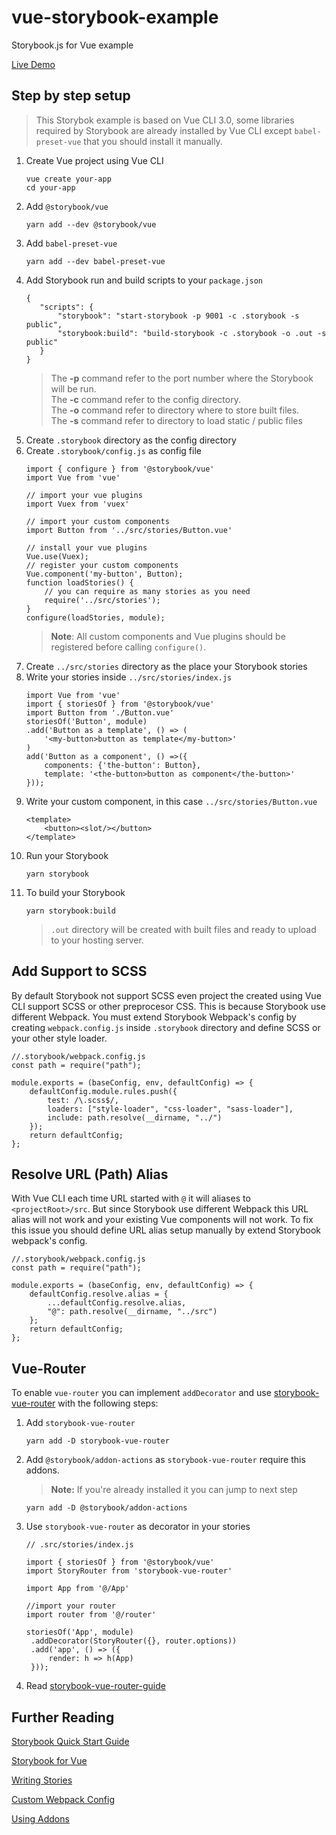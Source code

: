 # vue-storybook-example
Storybook.js for Vue example

[Live Demo](https://vue-storybook-example.netlify.com)

## Step by step setup

> This Storybok example is based on Vue CLI 3.0, some libraries required by Storybook are already installed by Vue CLI except  `babel-preset-vue` that you should install it manually.

 1. Create Vue project using Vue CLI
	 ```
	 vue create your-app
	 cd your-app
	 ```
 2. Add `@storybook/vue`
	 ```
	 yarn add --dev @storybook/vue
	 ```
 3. Add `babel-preset-vue`
	 ```
	 yarn add --dev babel-preset-vue
	 ```
 4. Add Storybook run and build scripts to your `package.json`
	 ```
	{
		"scripts": {
			"storybook": "start-storybook -p 9001 -c .storybook -s public",
			"storybook:build": "build-storybook -c .storybook -o .out -s public"
		}
	} 
	```
	 > The **-p** command refer to the port number where the Storybook will be run.  
	 > The **-c** command refer to the config directory.  
	 > The **-o** command refer to directory where to store built files.  
	 > The **-s** command refer to directory to load static / public files
 5. Create `.storybook` directory as the config directory
 6. Create `.storybook/config.js` as config file
	 ```
	 import { configure } from '@storybook/vue'
	 import Vue from 'vue'
	 
	 // import your vue plugins
	 import Vuex from 'vuex'
	 
	 // import your custom components
	 import Button from '../src/stories/Button.vue'
	 
	 // install your vue plugins
	 Vue.use(Vuex);
	 // register your custom components
	 Vue.component('my-button', Button);
	 function loadStories() {
		 // you can require as many stories as you need
		 require('../src/stories');
	 }
	 configure(loadStories, module);
	 ```
	 > **Note**: All custom components and Vue plugins should be registered before calling  `configure()`.
 7. Create `../src/stories` directory as the place your Storybook stories
 8. Write your stories inside `../src/stories/index.js`
	 ```
	 import Vue from 'vue'
	 import { storiesOf } from '@storybook/vue'
	 import Button from './Button.vue'
	 storiesOf('Button', module)
	 .add('Button as a template', () => (
		 '<my-button>button as template</my-button>'
	 )
	 add('Button as a component', () =>({
		 components: {'the-button': Button},
		 template: '<the-button>button as component</the-button>'
	 }));
	 ```
 9. Write your custom component, in this case `../src/stories/Button.vue`
	 ```
	 <template>
		 <button><slot/></button>
	 </template>
	 ``` 
10. Run your Storybook
	 ```
	 yarn storybook
	 ```
11. To build your Storybook
	 ```
	 yarn storybook:build
	 ```
	 > `.out` directory will be created with built files and ready to upload to your hosting server.

## Add Support to SCSS

By default Storybook not support SCSS even project the created using Vue CLI support SCSS or other preprocesor CSS. This is because Storybook use different Webpack. You must extend Storybook Webpack's config by creating `webpack.config.js` inside `.storybook` directory and define SCSS or your other style loader.
```
//.storybook/webpack.config.js
const path = require("path");

module.exports = (baseConfig, env, defaultConfig) => {
    defaultConfig.module.rules.push({
        test: /\.scss$/,
        loaders: ["style-loader", "css-loader", "sass-loader"],
        include: path.resolve(__dirname, "../")
    });
    return defaultConfig;
};
```

## Resolve URL (Path) Alias

With Vue CLI each time URL started with `@` it will aliases to `<projectRoot>/src`. But since Storybook use different Webpack this URL alias will not work and your existing Vue components will not work. To fix this issue you should define URL alias setup manually by extend Storybook webpack's config.
```
//.storybook/webpack.config.js
const path = require("path");

module.exports = (baseConfig, env, defaultConfig) => {
    defaultConfig.resolve.alias = {
        ...defaultConfig.resolve.alias,
        "@": path.resolve(__dirname, "../src")
    };
    return defaultConfig;
};
```
## Vue-Router

To enable `vue-router` you can implement `addDecorator` and use [storybook-vue-router](https://github.com/gvaldambrini/storybook-router/tree/master/packages/vue) with the following steps:
1. Add `storybook-vue-router`
   ```
   yarn add -D storybook-vue-router
   ```
2. Add `@storybook/addon-actions` as `storybook-vue-router` require this addons.  
   >**Note:** If you're already installed it you can jump to next step
   ```
   yarn add -D @storybook/addon-actions
   ```
3. Use `storybook-vue-router` as decorator in your stories
   ```
   // .src/stories/index.js
   
   import { storiesOf } from '@storybook/vue'
   import StoryRouter from 'storybook-vue-router'
   
   import App from '@/App'
   
   //import your router
   import router from '@/router'
   
   storiesOf('App', module)
    .addDecorator(StoryRouter({}, router.options))
    .add('app', () => ({
        render: h => h(App)
    }));
   
   ```
4. Read [storybook-vue-router-guide](https://github.com/gvaldambrini/storybook-router/blob/master/packages/vue/README.md)

## Further Reading

[Storybook Quick Start Guide](https://storybook.js.org/basics/quick-start-guide/)

[Storybook for Vue](https://storybook.js.org/basics/guide-vue/)

[Writing Stories](https://storybook.js.org/basics/writing-stories/)

[Custom Webpack Config](https://storybook.js.org/configurations/custom-webpack-config/)

[Using Addons](https://storybook.js.org/addons/using-addons/)
